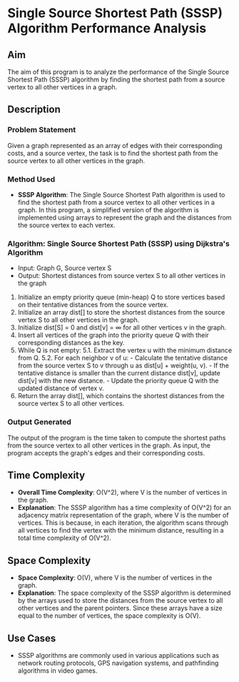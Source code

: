 # Single Source Shortest Path (SSSP) Algorithm Performance Analysis

## Aim
The aim of this program is to analyze the performance of the Single Source Shortest Path (SSSP) algorithm by finding the shortest path from a source vertex to all other vertices in a graph.

## Description

### Problem Statement
Given a graph represented as an array of edges with their corresponding costs, and a source vertex, the task is to find the shortest path from the source vertex to all other vertices in the graph.

### Method Used
- **SSSP Algorithm**: The Single Source Shortest Path algorithm is used to find the shortest path from a source vertex to all other vertices in a graph. In this program, a simplified version of the algorithm is implemented using arrays to represent the graph and the distances from the source vertex to each vertex.

### Algorithm: Single Source Shortest Path (SSSP) using Dijkstra's Algorithm

- Input: Graph G, Source vertex S
- Output: Shortest distances from source vertex S to all other vertices in the graph

1. Initialize an empty priority queue (min-heap) Q to store vertices based on their tentative distances from the source vertex.
2. Initialize an array dist[] to store the shortest distances from the source vertex S to all other vertices in the graph.
3. Initialize dist[S] = 0 and dist[v] = ∞ for all other vertices v in the graph.
4. Insert all vertices of the graph into the priority queue Q with their corresponding distances as the key.
5. While Q is not empty:
   5.1. Extract the vertex u with the minimum distance from Q.
   5.2. For each neighbor v of u:
        - Calculate the tentative distance from the source vertex S to v through u as dist[u] + weight(u, v).
        - If the tentative distance is smaller than the current distance dist[v], update dist[v] with the new distance.
        - Update the priority queue Q with the updated distance of vertex v.
6. Return the array dist[], which contains the shortest distances from the source vertex S to all other vertices.



### Output Generated
The output of the program is the time taken to compute the shortest paths from the source vertex to all other vertices in the graph. As input, the program accepts the graph's edges and their corresponding costs.

## Time Complexity
- **Overall Time Complexity**: O(V^2), where V is the number of vertices in the graph.
- **Explanation**: The SSSP algorithm has a time complexity of O(V^2) for an adjacency matrix representation of the graph, where V is the number of vertices. This is because, in each iteration, the algorithm scans through all vertices to find the vertex with the minimum distance, resulting in a total time complexity of O(V^2).

## Space Complexity
- **Space Complexity**: O(V), where V is the number of vertices in the graph.
- **Explanation**: The space complexity of the SSSP algorithm is determined by the arrays used to store the distances from the source vertex to all other vertices and the parent pointers. Since these arrays have a size equal to the number of vertices, the space complexity is O(V).

## Use Cases
- SSSP algorithms are commonly used in various applications such as network routing protocols, GPS navigation systems, and pathfinding algorithms in video games.


